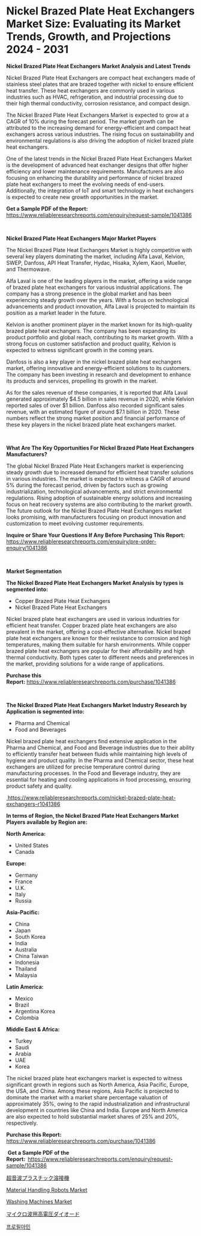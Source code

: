 <p><h1>Nickel Brazed Plate Heat Exchangers Market Size: Evaluating its Market Trends, Growth, and Projections 2024 - 2031</h1></p><p><strong>Nickel Brazed Plate Heat Exchangers Market Analysis and Latest Trends</strong></p>
<p><p>Nickel Brazed Plate Heat Exchangers are compact heat exchangers made of stainless steel plates that are brazed together with nickel to ensure efficient heat transfer. These heat exchangers are commonly used in various industries such as HVAC, refrigeration, and industrial processing due to their high thermal conductivity, corrosion resistance, and compact design.</p><p>The Nickel Brazed Plate Heat Exchangers Market is expected to grow at a CAGR of 10% during the forecast period. The market growth can be attributed to the increasing demand for energy-efficient and compact heat exchangers across various industries. The rising focus on sustainability and environmental regulations is also driving the adoption of nickel brazed plate heat exchangers.</p><p>One of the latest trends in the Nickel Brazed Plate Heat Exchangers Market is the development of advanced heat exchanger designs that offer higher efficiency and lower maintenance requirements. Manufacturers are also focusing on enhancing the durability and performance of nickel brazed plate heat exchangers to meet the evolving needs of end-users. Additionally, the integration of IoT and smart technology in heat exchangers is expected to create new growth opportunities in the market.</p></p>
<p><strong>Get a Sample PDF of the Report:&nbsp;</strong> <a href="https://www.reliableresearchreports.com/enquiry/request-sample/1041386">https://www.reliableresearchreports.com/enquiry/request-sample/1041386</a></p>
<p>&nbsp;</p>
<p><strong>Nickel Brazed Plate Heat Exchangers Major Market Players</strong></p>
<p><p>The Nickel Brazed Plate Heat Exchangers Market is highly competitive with several key players dominating the market, including Alfa Laval, Kelvion, SWEP, Danfoss, API Heat Transfer, Hydac, Hisaka, Xylem, Kaori, Mueller, and Thermowave. </p><p>Alfa Laval is one of the leading players in the market, offering a wide range of brazed plate heat exchangers for various industrial applications. The company has a strong presence in the global market and has been experiencing steady growth over the years. With a focus on technological advancements and product innovation, Alfa Laval is projected to maintain its position as a market leader in the future.</p><p>Kelvion is another prominent player in the market known for its high-quality brazed plate heat exchangers. The company has been expanding its product portfolio and global reach, contributing to its market growth. With a strong focus on customer satisfaction and product quality, Kelvion is expected to witness significant growth in the coming years.</p><p>Danfoss is also a key player in the nickel brazed plate heat exchangers market, offering innovative and energy-efficient solutions to its customers. The company has been investing in research and development to enhance its products and services, propelling its growth in the market.</p><p>As for the sales revenue of these companies, it is reported that Alfa Laval generated approximately $4.5 billion in sales revenue in 2020, while Kelvion reported sales of over $1 billion. Danfoss also recorded significant sales revenue, with an estimated figure of around $7.1 billion in 2020. These numbers reflect the strong market position and financial performance of these key players in the nickel brazed plate heat exchangers market.</p></p>
<p>&nbsp;</p>
<p><strong>What Are The Key Opportunities For Nickel Brazed Plate Heat Exchangers Manufacturers?</strong></p>
<p><p>The global Nickel Brazed Plate Heat Exchangers market is experiencing steady growth due to increased demand for efficient heat transfer solutions in various industries. The market is expected to witness a CAGR of around 5% during the forecast period, driven by factors such as growing industrialization, technological advancements, and strict environmental regulations. Rising adoption of sustainable energy solutions and increasing focus on heat recovery systems are also contributing to the market growth. The future outlook for the Nickel Brazed Plate Heat Exchangers market looks promising, with manufacturers focusing on product innovation and customization to meet evolving customer requirements.</p></p>
<p><strong>Inquire or Share Your Questions If Any Before Purchasing This Report:</strong> <a href="https://www.reliableresearchreports.com/enquiry/pre-order-enquiry/1041386">https://www.reliableresearchreports.com/enquiry/pre-order-enquiry/1041386</a></p>
<p>&nbsp;</p>
<p><strong>Market Segmentation</strong></p>
<p><strong>The Nickel Brazed Plate Heat Exchangers Market Analysis by types is segmented into:</strong></p>
<p><ul><li>Copper Brazed Plate Heat Exchangers</li><li>Nickel Brazed Plate Heat Exchangers</li></ul></p>
<p><p>Nickel brazed plate heat exchangers are used in various industries for efficient heat transfer. Copper brazed plate heat exchangers are also prevalent in the market, offering a cost-effective alternative. Nickel brazed plate heat exchangers are known for their resistance to corrosion and high temperatures, making them suitable for harsh environments. While copper brazed plate heat exchangers are popular for their affordability and high thermal conductivity. Both types cater to different needs and preferences in the market, providing solutions for a wide range of applications.</p></p>
<p><strong>Purchase this Report:&nbsp;</strong><a href="https://www.reliableresearchreports.com/purchase/1041386">https://www.reliableresearchreports.com/purchase/1041386</a></p>
<p>&nbsp;</p>
<p><strong>The Nickel Brazed Plate Heat Exchangers Market Industry Research by Application is segmented into:</strong></p>
<p><ul><li>Pharma and Chemical</li><li>Food and Beverages</li></ul></p>
<p><p>Nickel brazed plate heat exchangers find extensive application in the Pharma and Chemical, and Food and Beverage industries due to their ability to efficiently transfer heat between fluids while maintaining high levels of hygiene and product quality. In the Pharma and Chemical sector, these heat exchangers are utilized for precise temperature control during manufacturing processes. In the Food and Beverage industry, they are essential for heating and cooling applications in food processing, ensuring product safety and quality.</p></p>
<p><a href="https://www.reliableresearchreports.com/nickel-brazed-plate-heat-exchangers-r1041386">&nbsp;https://www.reliableresearchreports.com/nickel-brazed-plate-heat-exchangers-r1041386</a></p>
<p><strong>In terms of Region, the Nickel Brazed Plate Heat Exchangers Market Players available by Region are:</strong></p>
<p>
    <p> <strong> North America: </strong>
        <ul>
            <li>United States</li>
            <li>Canada</li>
        </ul>
        </p> 
    <p> <strong> Europe: </strong>
        <ul>
            <li>Germany</li>
            <li>France</li>
            <li>U.K.</li>
            <li>Italy</li>
            <li>Russia</li>
        </ul>
        </p> 
    <p> <strong> Asia-Pacific: </strong>
        <ul>
            <li>China</li>
            <li>Japan</li>
            <li>South Korea</li>
            <li>India</li>
            <li>Australia</li>
            <li>China Taiwan</li>
            <li>Indonesia</li>
            <li>Thailand</li>
            <li>Malaysia</li>
        </ul>
        </p> 
    <p> <strong> Latin America: </strong>
        <ul>
            <li>Mexico</li>
            <li>Brazil</li>
            <li>Argentina Korea</li>
            <li>Colombia</li>
        </ul>
        </p> 
    <p> <strong> Middle East & Africa: </strong>
        <ul>
            <li>Turkey</li>
            <li>Saudi</li>
            <li>Arabia</li>
            <li>UAE</li>
            <li>Korea</li>
        </ul>
    </p>
    </p>
<p><p>The nickel brazed plate heat exchangers market is expected to witness significant growth in regions such as North America, Asia Pacific, Europe, the USA, and China. Among these regions, Asia Pacific is projected to dominate the market with a market share percentage valuation of approximately 35%, owing to the rapid industrialization and infrastructural development in countries like China and India. Europe and North America are also expected to hold substantial market shares of 25% and 20%, respectively.</p></p>
<p><strong>Purchase this Report: </strong><a href="https://www.reliableresearchreports.com/purchase/1041386">https://www.reliableresearchreports.com/purchase/1041386</a></p>
<p>&nbsp;<strong>Get a Sample PDF of the Report:&nbsp;&nbsp;</strong><a href="https://www.reliableresearchreports.com/enquiry/request-sample/1041386">https://www.reliableresearchreports.com/enquiry/request-sample/1041386</a></p>
<p><strong></strong></p>
<p><p><a href="https://medium.com/@abdielkilback/%E8%B6%85%E9%9F%B3%E6%B3%A2%E3%83%97%E3%83%A9%E3%82%B9%E3%83%81%E3%83%83%E3%82%AF%E6%BA%B6%E6%8E%A5%E6%A9%9F%E3%81%AE%E5%B8%82%E5%A0%B4-%E6%88%90%E5%8A%9F%E3%81%99%E3%82%8B%E3%83%93%E3%82%B8%E3%83%8D%E3%82%B9%E6%88%A6%E7%95%A5%E3%81%AE%E9%8D%B52031%E5%B9%B4%E3%81%BE%E3%81%A7%E3%81%AE%E4%BA%88%E6%B8%AC-4630e8f4341b">超音波プラスチック溶接機</a></p><p><a href="https://github.com/bobicer/Market-Research-Report-List-2/blob/main/material-handling-robots-market.md">Material Handling Robots Market</a></p><p><a href="https://github.com/timeliteaut/Market-Research-Report-List-2/blob/main/washing-machines-market.md">Washing Machines Market</a></p><p><a href="https://github.com/vhemk0794148/Market-Research-Report-List-1/blob/main/623772830329.md">マイクロ波用高電圧ダイオード</a></p><p><a href="https://medium.com/@constantinvon/%ED%94%84%EB%A1%9C%ED%95%84%EC%95%84%EB%AF%BC-%EC%8B%9C%EC%9E%A5-%EA%B7%9C%EB%AA%A8-cagr-%ED%8A%B8%EB%A0%8C%EB%93%9C-2024-2030-f9f953061134">프로필아민</a></p></p>